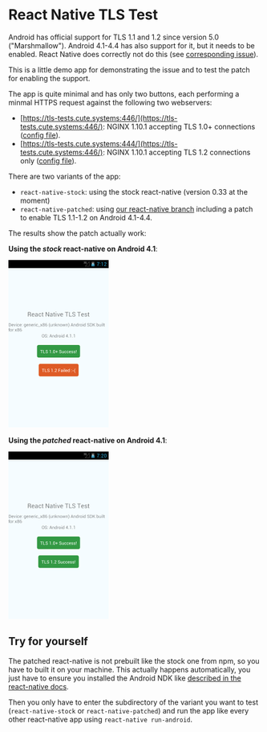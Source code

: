 # React Native TLS Test

Android has official support for TLS 1.1 and 1.2 since version 5.0 ("Marshmallow"). Android 4.1-4.4 has also support for it, but it needs to be enabled. React Native does correctly not do this (see [corresponding issue](https://github.com/facebook/react-native/issues/7192)).

This is a little demo app for demonstrating the issue and to test the patch for enabling the support.

The app is quite minimal and has only two buttons, each performing a minmal HTTPS request against the following two webservers:

* [https://tls-tests.cute.systems:446/](https://tls-tests.cute.systems:446/): NGINX 1.10.1 accepting TLS 1.0+ connections ([config file](./server/nginx-tls1.0-1.2.conf)).
* [https://tls-tests.cute.systems:444/](https://tls-tests.cute.systems:446/): NGINX 1.10.1 accepting TLS 1.2 connections only ([config file](./server/nginx-tls1.2.conf)).

There are two variants of the app:

* `react-native-stock`: using the stock react-native (version 0.33 at the moment)
* `react-native-patched`: using [our react-native branch](https://github.com/bringnow/react-native/tree/enable-tls-1.2) including a patch to enable TLS 1.1-1.2 on Android 4.1-4.4.

The results show the patch actually work:

**Using the *stock* react-native on Android 4.1**:

![react-native-stock on Android 4.1](./screenshots/react-native-stock-android-4.1.png)

**Using the *patched* react-native on Android 4.1**:

![react-native-patched on Android 4.1](./screenshots/react-native-patched-android-4.1.png)

## Try for yourself

The patched react-native is not prebuilt like the stock one from npm, so you have to built it on your machine. This actually happens automatically, you just have to ensure you installed the Android NDK like [described in the react-native docs](https://facebook.github.io/react-native/docs/android-building-from-source.html).

Then you only have to enter the subdirectory of the variant you want to test (`react-native-stock` or `react-native-patched`) and run the app like every other react-native app using `react-native run-android`.
